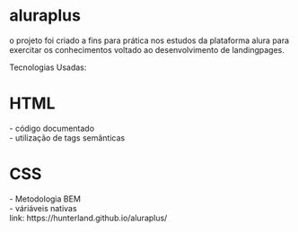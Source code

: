 # aluraplus

o projeto foi criado a fins para prática nos estudos da plataforma alura para exercitar os conhecimentos voltado ao desenvolvimento de landingpages.

Tecnologias Usadas:

<h1>HTML</h1>
 - código documentado<br>
 - utilização de tags semânticas

<h1>CSS</h1>
 - Metodologia BEM<br>
 - váriáveis nativas
<br>
link: https://hunterland.github.io/aluraplus/
